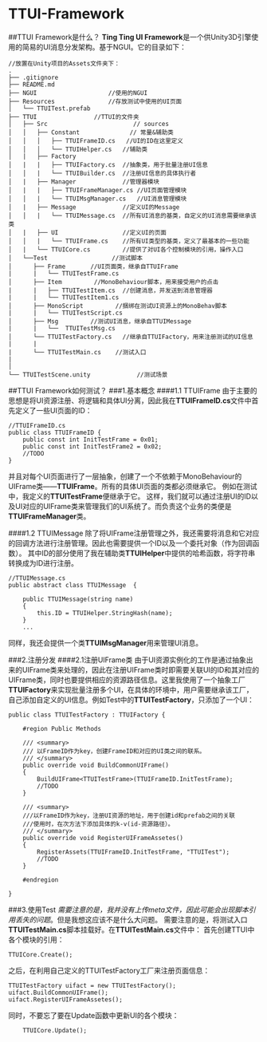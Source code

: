 # TTUI-Framework
##TTUI Framework是什么？
**Ting Ting UI Framework**是一个供Unity3D引擎使用的简易的UI消息分发架构。基于NGUI。它的目录如下：
	
	//放置在Unity项目的Assets文件夹下：
	.
	├── .gitignore                    
	├── README.md
	├── NGUI					//使用的NGUI
	├── Resources				//存放测试中使用的UI页面
	│   └── TTUITest.prefab
	├── TTUI				//TTUI的文件夹
	│	├── Src                        // sources 
	│	│   ├── Constant              // 常量&辅助类  
	│	│   │   ├── TTUIFrameID.cs   //UI的ID在这里定义
	│	│   │   └── TTUIHelper.cs   //辅助类
	│   |   ├── Factory
	│	|   |   ├── TTUIFactory.cs	//抽象类，用于批量注册UI信息
	│	│   |   └── TTUIBuilder.cs	//注册UI信息的具体执行者
	│   |   ├── Manager				//管理器模块
	│	|   |   ├── TTUIFrameManager.cs	//UI页面管理模块
	│	│   |   └── TTUIMsgManager.cs	//UI消息管理模块
	│   |   ├── Message				//定义UI的Message
	│	│   |   └── TTUIMessage.cs	//所有UI消息的基类，自定义的UI消息需要继承该类
	│   |   ├── UI					//定义UI的页面
	│	│   |   └── TTUIFrame.cs	//所有UI类型的基类，定义了最基本的一些功能
	│   |   └── TTUICore.cs			//提供了对UI各个控制模块的引用，操作入口
	│   └──Test                  //测试脚本
	│      ├── Frame       //UI页面类，继承自TTUIFrame
	|      |   └── TTUITestFrame.cs
	│      ├── Item         //MonoBehaviour脚本，用来接受用户的点击
	|      |   ├── TTUITestItem.cs	//创建消息，并发送到消息管理器
	|      |   └── TTUITestItem1.cs
	│      ├── MonoScript         //捆绑在测试UI资源上的MonoBehav脚本
	|      |   └── TTUITestScript.cs 
	│      ├── Msg         //测试UI消息，继承自TTUIMessage
	|      |   └──  TTUITestMsg.cs    
	│      └── TTUITestFactory.cs	//继承自TTUIFactory，用来注册测试的UI信息
	|	   |
	|      └── TTUITestMain.cs    //测试入口 
	|   
	│       
	└── TTUITestScene.unity				//测试场景


##TTUI Framework如何测试？
###1.基本概念
####1.1 TTUIFrame
由于主要的思想是将UI资源注册、将逻辑和具体UI分离，因此我在**TTUIFrameID.cs**文件中首先定义了一些UI页面的ID：

	//TTUIFrameID.cs
	public class TTUIFrameID {
	    public const int InitTestFrame = 0x01;
	    public const int InitTestFrame2 = 0x02;
	    //TODO
	}
	
并且对每个UI页面进行了一层抽象，创建了一个不依赖于MonoBehaviour的UIFrame类——**TTUIFrame**。所有的具体UI页面的类都必须继承它。
例如在测试中，我定义的**TTUITestFrame**便继承于它。
这样，我们就可以通过注册UI的ID以及UI对应的UIFrame类来管理我们的UI系统了。而负责这个业务的类便是**TTUIFrameManager**类。

####1.2 TTUIMessage
除了将UIFrame注册管理之外，我还需要将消息和它对应的回调方法进行注册管理。因此也需要提供一个ID以及一个委托对象（作为回调函数）。
其中ID的部分使用了我在辅助类**TTUIHelper**中提供的哈希函数，将字符串转换成为ID进行注册。
	
	//TTUIMessage.cs
	public abstract class TTUIMessage  {
	    
	    public TTUIMessage(string name)
	    {
			this.ID = TTUIHelper.StringHash(name);
	    }
	    ...
    
同样，我还会提供一个类**TTUIMsgManager**用来管理UI消息。

###2.注册分发
####2.1注册UIFrame类
由于UI资源实例化的工作是通过抽象出来的UIFrame类来处理的，因此在注册UIFrame类时即需要关联UI的ID和其对应的UIFrame类，同时也要提供相应的资源路径信息。这里我使用了一个抽象工厂**TTUIFactory**来实现批量注册多个UI，在具体的环境中，用户需要继承该工厂，自己添加自定义的UI信息。例如Test中的**TTUITestFactory**，只添加了一个UI：
	
	public class TTUITestFactory : TTUIFactory {
	
		#region Public Methods
	
	    /// <summary>
		/// 以FrameID作为key，创建FrameID和对应的UI类之间的联系。
	    /// </summary>
		public override void BuildCommonUIFrame()
	    {
			BuildUIFrame<TTUITestFrame>(TTUIFrameID.InitTestFrame);
			//TODO
	    }
	
		/// <summary>
		///以FrameID作为key，注册UI资源的地址，用于创建id和prefab之间的关联
		///使用时，在次方法下添加具体的k-v(id-资源路径）。
		/// </summary>
		public override void RegisterUIFrameAssetes()
		{
			RegisterAssets(TTUIFrameID.InitTestFrame, "TTUITest");	
			//TODO
		}
	
	  	#endregion
	
	}


###3.使用Test
_需要注意的是，我并没有上传meta文件，因此可能会出现脚本引用丢失的问题_。但是我想这应该不是什么大问题。
需要注意的是，将测试入口**TTUITestMain.cs**脚本挂载好。在**TTUITestMain.cs**文件中：
首先创建TTUI中各个模块的引用：

	TTUICore.Create();
之后，在利用自己定义的TTUITestFactory工厂来注册页面信息：

	TTUITestFactory uifact = new TTUITestFactory();
	uifact.BuildCommonUIFrame();
	uifact.RegisterUIFrameAssetes();
同时，不要忘了要在Update函数中更新UI的各个模块：

		TTUICore.Update();	


